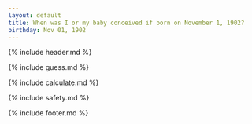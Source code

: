 ```yaml
---
layout: default
title: When was I or my baby conceived if born on November 1, 1902?
birthday: Nov 01, 1902
---
```


{% include header.md %}

{% include guess.md %}

{% include calculate.md %}

{% include safety.md %}

{% include footer.md %}



